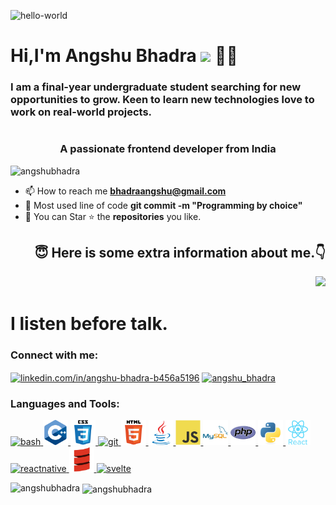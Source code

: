 ![hello-world](https://user-images.githubusercontent.com/61795945/111033170-eaa8db80-8435-11eb-9ee3-3f903a573b96.gif)

# Hi,I'm Angshu Bhadra <img src="https://raw.githubusercontent.com/MartinHeinz/MartinHeinz/master/wave.gif" width="30px"> 🧑🏻

### I am a final-year undergraduate student searching for new opportunities to grow. Keen to learn new technologies love to work on real-world projects.


 

<!--
**angshuBHADRA/angshuBHADRA** is a ✨ _special_ ✨ repository because its `README.md` (this file) appears on your GitHub profile.

Here are some ideas to get you started:

- 🔭 I’m currently working on ...
- 🌱 I’m currently learning ...
- 👯 I’m looking to collaborate on ...
- 🤔 I’m looking for help with ...
- 💬 Ask me about ...
-📫 How to reach me: ...
- 😄 Pronouns: ...
- ⚡ Fun fact: ...
- 📫 How to reach me: bhadraangshu@gmail.com 

 <!-- ![](https://komarev.com/ghpvc/?username=angshuBHADRA&color=yellow)

     [![Angshu Bhadra's Github Stats](https://github-readme-stats.vercel.app/api?username=angshuBHADRA&show_icons=true&theme=radical)](https://angshuBHADRA.github.io/)
      [![Top Langs](https://github-readme-stats.vercel.app/api/top-langs/?username=angshuBHADRA&theme=gruvbox)](https://angshuBHADRA.github.io/) -->
       




<h1 align="center"></h1>
<h3 align="center">A passionate frontend developer from India</h3>

<p align="left"> <img src="https://komarev.com/ghpvc/?username=angshubhadra&label=Profile%20views&color=0e75b6&style=flat" alt="angshubhadra" /> </p>

- 📫 How to reach me **bhadraangshu@gmail.com**
- 💬 Most used line of code **git commit -m "Programming by choice"**
- 🌱 You can Star ⭐ the **repositories** you like.

 <h2 align="right"> 😇 Here is some extra information about me.👇</h2>
<p  align="right">
<img src="https://user-images.githubusercontent.com/61795945/113481795-47d60100-94b9-11eb-9c28-53c4249fe7cb.png">
</p>
 
 
 # I listen before talk. 

 <!--   <h3 align="left">Connect with me:</h3>
<p align="left">
<a href="https://linkedin.com/in/linkedin.com/in/angshu-bhadra-b456a5196" target="blank"><img align="center" src="https://cdn.jsdelivr.net/npm/simple-icons@3.0.1/icons/linkedin.svg" alt="linkedin.com/in/angshu-bhadra-b456a5196" height="30" width="40" /></a>
</p>

<!--<h3 align="left">Languages and Tools:</h3>
<p align="left"> <a href="https://www.gnu.org/software/bash/" target="_blank"> <img src="https://www.vectorlogo.zone/logos/gnu_bash/gnu_bash-icon.svg" alt="bash" width="40" height="40"/> </a> <a href="https://www.w3schools.com/cpp/" target="_blank"> <img src="https://raw.githubusercontent.com/devicons/devicon/master/icons/cplusplus/cplusplus-original.svg" alt="cplusplus" width="40" height="40"/> </a> <a href="https://www.w3schools.com/css/" target="_blank"> <img src="https://raw.githubusercontent.com/devicons/devicon/master/icons/css3/css3-original-wordmark.svg" alt="css3" width="40" height="40"/> </a> <a href="https://git-scm.com/" target="_blank"> <img src="https://www.vectorlogo.zone/logos/git-scm/git-scm-icon.svg" alt="git" width="40" height="40"/> </a> <a href="https://www.w3.org/html/" target="_blank"> <img src="https://raw.githubusercontent.com/devicons/devicon/master/icons/html5/html5-original-wordmark.svg" alt="html5" width="40" height="40"/> </a> <a href="https://www.java.com" target="_blank"> <img src="https://raw.githubusercontent.com/devicons/devicon/master/icons/java/java-original.svg" alt="java" width="40" height="40"/> </a> <a href="https://developer.mozilla.org/en-US/docs/Web/JavaScript" target="_blank"> <img src="https://raw.githubusercontent.com/devicons/devicon/master/icons/javascript/javascript-original.svg" alt="javascript" width="40" height="40"/> </a> <a href="https://www.php.net" target="_blank"> <img src="https://raw.githubusercontent.com/devicons/devicon/master/icons/php/php-original.svg" alt="php" width="40" height="40"/> </a> <a href="https://www.python.org" target="_blank"> <img src="https://raw.githubusercontent.com/devicons/devicon/master/icons/python/python-original.svg" alt="python" width="40" height="40"/> </a> <a href="https://reactjs.org/" target="_blank"> <img src="https://raw.githubusercontent.com/devicons/devicon/master/icons/react/react-original-wordmark.svg" alt="react" width="40" height="40"/> </a> <a href="https://reactnative.dev/" target="_blank"> <img src="https://reactnative.dev/img/header_logo.svg" alt="reactnative" width="40" height="40"/> </a> <a href="https://www.scala-lang.org" target="_blank"> <img src="https://raw.githubusercontent.com/devicons/devicon/master/icons/scala/scala-original.svg" alt="scala" width="40" height="40"/> </a> <a href="https://svelte.dev" target="_blank"> <img src="https://upload.wikimedia.org/wikipedia/commons/1/1b/Svelte_Logo.svg" alt="svelte" width="40" height="40"/> </a> </p>

    <p><img align="left" src="https://github-readme-stats.vercel.app/api/top-langs?username=angshubhadra&show_icons=true&locale=en&layout=compact" alt="angshubhadra" /></p>

    <p>&nbsp;<img align="center" src="https://github-readme-stats.vercel.app/api?username=angshubhadra&show_icons=true&locale=en" alt="angshubhadra" /></p> -->







<h3 align="left">Connect with me:</h3>
<p align="left">
<a href="https://www.linkedin.com/in/angshu-bhadra-b456a5196/" target="blank"><img align="center" src="https://cdn.jsdelivr.net/npm/simple-icons@3.0.1/icons/linkedin.svg" alt="linkedin.com/in/angshu-bhadra-b456a5196" height="30" width="40" /></a>
<a href="https://instagram.com/angshu_bhadra" target="blank"><img align="center" src="https://cdn.jsdelivr.net/npm/simple-icons@3.0.1/icons/instagram.svg" alt="angshu_bhadra" height="30" width="40" /></a>
</p>

<h3 align="left">Languages and Tools:</h3>
<p align="left"> <a href="https://www.gnu.org/software/bash/" target="_blank"> <img src="https://www.vectorlogo.zone/logos/gnu_bash/gnu_bash-icon.svg" alt="bash" width="40" height="40"/> </a> <a href="https://www.w3schools.com/cpp/" target="_blank"> <img src="https://raw.githubusercontent.com/devicons/devicon/master/icons/cplusplus/cplusplus-original.svg" alt="cplusplus" width="40" height="40"/> </a> <a href="https://www.w3schools.com/css/" target="_blank"> <img src="https://raw.githubusercontent.com/devicons/devicon/master/icons/css3/css3-original-wordmark.svg" alt="css3" width="40" height="40"/> </a> <a href="https://git-scm.com/" target="_blank"> <img src="https://www.vectorlogo.zone/logos/git-scm/git-scm-icon.svg" alt="git" width="40" height="40"/> </a> <a href="https://www.w3.org/html/" target="_blank"> <img src="https://raw.githubusercontent.com/devicons/devicon/master/icons/html5/html5-original-wordmark.svg" alt="html5" width="40" height="40"/> </a> <a href="https://www.java.com" target="_blank"> <img src="https://raw.githubusercontent.com/devicons/devicon/master/icons/java/java-original.svg" alt="java" width="40" height="40"/> </a> <a href="https://developer.mozilla.org/en-US/docs/Web/JavaScript" target="_blank"> <img src="https://raw.githubusercontent.com/devicons/devicon/master/icons/javascript/javascript-original.svg" alt="javascript" width="40" height="40"/> </a> <a href="https://www.mysql.com/" target="_blank"> <img src="https://raw.githubusercontent.com/devicons/devicon/master/icons/mysql/mysql-original-wordmark.svg" alt="mysql" width="40" height="40"/> </a> <a href="https://www.php.net" target="_blank"> <img src="https://raw.githubusercontent.com/devicons/devicon/master/icons/php/php-original.svg" alt="php" width="40" height="40"/> </a> <a href="https://www.python.org" target="_blank"> <img src="https://raw.githubusercontent.com/devicons/devicon/master/icons/python/python-original.svg" alt="python" width="40" height="40"/> </a> <a href="https://reactjs.org/" target="_blank"> <img src="https://raw.githubusercontent.com/devicons/devicon/master/icons/react/react-original-wordmark.svg" alt="react" width="40" height="40"/> </a> <a href="https://reactnative.dev/" target="_blank"> <img src="https://reactnative.dev/img/header_logo.svg" alt="reactnative" width="40" height="40"/> </a> <a href="https://www.scala-lang.org" target="_blank"> <img src="https://raw.githubusercontent.com/devicons/devicon/master/icons/scala/scala-original.svg" alt="scala" width="40" height="40"/> </a> <a href="https://svelte.dev" target="_blank"> <img src="https://upload.wikimedia.org/wikipedia/commons/1/1b/Svelte_Logo.svg" alt="svelte" width="40" height="40"/> </a> </p>

<p><img align="left" src="https://github-readme-stats.vercel.app/api/top-langs?username=angshubhadra&show_icons=true&locale=en&layout=compact" alt="angshubhadra" /></p>

<p>&nbsp;<img align="center" src="https://github-readme-stats.vercel.app/api?username=angshubhadra&show_icons=true&locale=en" alt="angshubhadra" /></p>











      

    




